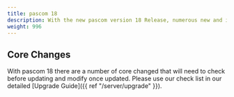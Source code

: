 ```yaml
---
title: pascom 18
description: With the new pascom version 18 Release, numerous new and improved functions are now available
weight: 996
---
```


## Core Changes

With pascom 18 there are a number of core changed that will need to check before updating and modify once updated. Please use our check list in our detailed [Upgrade Guide]({{ ref "/server/upgrade" }}).



